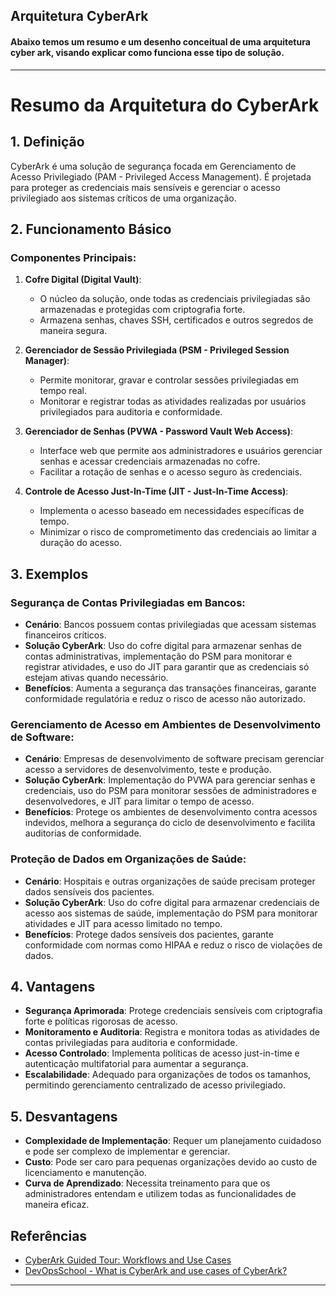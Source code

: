 ## Arquitetura CyberArk

#### Abaixo temos um resumo e um desenho conceitual de uma arquitetura cyber ark, visando explicar como funciona esse tipo de solução.

---

# Resumo da Arquitetura do CyberArk

## 1. Definição

CyberArk é uma solução de segurança focada em Gerenciamento de Acesso Privilegiado (PAM - Privileged Access Management). É projetada para proteger as credenciais mais sensíveis e gerenciar o acesso privilegiado aos sistemas críticos de uma organização.

## 2. Funcionamento Básico

### Componentes Principais:
1. **Cofre Digital (Digital Vault)**:
   - O núcleo da solução, onde todas as credenciais privilegiadas são armazenadas e protegidas com criptografia forte.
   - Armazena senhas, chaves SSH, certificados e outros segredos de maneira segura.

2. **Gerenciador de Sessão Privilegiada (PSM - Privileged Session Manager)**:
   - Permite monitorar, gravar e controlar sessões privilegiadas em tempo real.
   - Monitorar e registrar todas as atividades realizadas por usuários privilegiados para auditoria e conformidade.

3. **Gerenciador de Senhas (PVWA - Password Vault Web Access)**:
   - Interface web que permite aos administradores e usuários gerenciar senhas e acessar credenciais armazenadas no cofre.
   - Facilitar a rotação de senhas e o acesso seguro às credenciais.

4. **Controle de Acesso Just-In-Time (JIT - Just-In-Time Access)**:
   - Implementa o acesso baseado em necessidades específicas de tempo.
   - Minimizar o risco de comprometimento das credenciais ao limitar a duração do acesso.

## 3. Exemplos

### Segurança de Contas Privilegiadas em Bancos:
- **Cenário**: Bancos possuem contas privilegiadas que acessam sistemas financeiros críticos.
- **Solução CyberArk**: Uso do cofre digital para armazenar senhas de contas administrativas, implementação do PSM para monitorar e registrar atividades, e uso do JIT para garantir que as credenciais só estejam ativas quando necessário.
- **Benefícios**: Aumenta a segurança das transações financeiras, garante conformidade regulatória e reduz o risco de acesso não autorizado.

### Gerenciamento de Acesso em Ambientes de Desenvolvimento de Software:
- **Cenário**: Empresas de desenvolvimento de software precisam gerenciar acesso a servidores de desenvolvimento, teste e produção.
- **Solução CyberArk**: Implementação do PVWA para gerenciar senhas e credenciais, uso do PSM para monitorar sessões de administradores e desenvolvedores, e JIT para limitar o tempo de acesso.
- **Benefícios**: Protege os ambientes de desenvolvimento contra acessos indevidos, melhora a segurança do ciclo de desenvolvimento e facilita auditorias de conformidade.

### Proteção de Dados em Organizações de Saúde:
- **Cenário**: Hospitais e outras organizações de saúde precisam proteger dados sensíveis dos pacientes.
- **Solução CyberArk**: Uso do cofre digital para armazenar credenciais de acesso aos sistemas de saúde, implementação do PSM para monitorar atividades e JIT para acesso limitado no tempo.
- **Benefícios**: Protege dados sensíveis dos pacientes, garante conformidade com normas como HIPAA e reduz o risco de violações de dados.

## 4. Vantagens

- **Segurança Aprimorada**: Protege credenciais sensíveis com criptografia forte e políticas rigorosas de acesso.
- **Monitoramento e Auditoria**: Registra e monitora todas as atividades de contas privilegiadas para auditoria e conformidade.
- **Acesso Controlado**: Implementa políticas de acesso just-in-time e autenticação multifatorial para aumentar a segurança.
- **Escalabilidade**: Adequado para organizações de todos os tamanhos, permitindo gerenciamento centralizado de acesso privilegiado.

## 5. Desvantagens

- **Complexidade de Implementação**: Requer um planejamento cuidadoso e pode ser complexo de implementar e gerenciar.
- **Custo**: Pode ser caro para pequenas organizações devido ao custo de licenciamento e manutenção.
- **Curva de Aprendizado**: Necessita treinamento para que os administradores entendam e utilizem todas as funcionalidades de maneira eficaz.

## Referências

- [CyberArk Guided Tour: Workflows and Use Cases](https://www.cyberark.com)
- [DevOpsSchool - What is CyberArk and use cases of CyberArk?](https://www.devopsschool.com)

---


